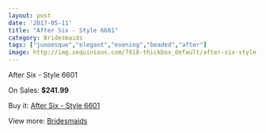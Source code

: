 ```yaml
---
layout: post
date: '2017-05-11'
title: "After Six - Style 6601"
category: Bridesmaids
tags: ["junoesque","elegant","evening","beaded","after"]
image: http://img.sequinious.com/7818-thickbox_default/after-six-style-6601.jpg
---
```

After Six - Style 6601

On Sales: **$241.99**
<a href="https://www.sequinious.com/bridesmaids/3173-after-six-style-6601.html"><amp-img layout="responsive" width="600" height="600" src="//img.sequinious.com/7818-thickbox_default/after-six-style-6601.jpg" alt="After Six - Style 6601 0" /></a>

Buy it: [After Six - Style 6601](https://www.sequinious.com/bridesmaids/3173-after-six-style-6601.html "After Six - Style 6601")

View more: [Bridesmaids](https://www.sequinious.com/3-bridesmaids "Bridesmaids")